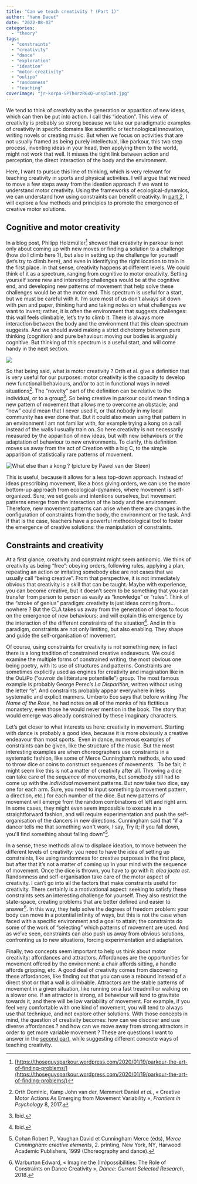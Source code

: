 ```yaml
---
title: "Can we teach creativity ? (Part 1)"
author: "Yann Daout"
date: "2022-08-02"
categories: 
  - "theory"
tags: 
  - "constraints"
  - "creativity"
  - "dance"
  - "exploration"
  - "ideation"
  - "motor-creativity"
  - "oulipo"
  - "randomness"
  - "teaching"
coverImage: "jr-korpa-SPTh4rzR6xQ-unsplash.jpg"
---
```


We tend to think of creativity as the generation or apparition of new ideas, which can then be put into action. I call this “ideation”. This view of creativity is probably so strong because we take our paradigmatic examples of creativity in specific domains like scientific or technological innovation, writing novels or creating music. But when we focus on activities that are not usually framed as being purely intellectual, like parkour, this two step process, inventing ideas in your head, then applying them to the world, might not work that well. It misses the tight link between action and perception, the direct interaction of the body and the environment.

Here, I want to pursue this line of thinking, which is very relevant for teaching creativity in sports and physical activities. I will argue that we need to move a few steps away from the ideation approach if we want to understand motor creativity. Using the frameworks of ecological-dynamics, we can understand how using constraints can benefit creativity. In [part 2](../can-we-teach-creativity-part-2), I will explore a few methods and principles to promote the emergence of creative motor solutions.

## Cognitive and motor creativity

In a blog post, Philipp Holzmüller[^1] showed that creativity in parkour is not only about coming up with new moves or finding a solution to a challenge (how do I climb here ?), but also in setting up the challenge for yourself (let’s try to climb here), and even in identifying the right location to train in the first place. In that sense, creativity happens at different levels. We could think of it as a spectrum, ranging from cognitive to motor creativity. Setting yourself some new and interesting challenges would be at the cognitive end, and developing new patterns of movement that help solve these challenges would be at the motor end. This spectrum is useful for a start, but we must be careful with it. I’m sure most of us don’t always sit down with pen and paper, thinking hard and taking notes on what challenges we want to invent; rather, it is often the environment that suggests challenges: this wall feels climbable, let’s try to climb it. There is always more interaction between the body and the environment that this clean spectrum suggests. And we should avoid making a strict dichotomy between pure thinking (cognition) and pure behaviour: moving our bodies is arguably cognitive. But thinking of this spectrum is a useful start, and will come handy in the next section.

![](/cognitive-motor-diagram.jpg)

So that being said, what is motor creativity ? Orth et al. give a definition that is very useful for our purposes: motor creativity is the capacity to develop new functional behaviours, and/or to act in functional ways in novel situations[^2]. The “novelty” part of the definition can be relative to the individual, or to a group[^3]. So being creative in parkour could mean finding a new pattern of movement that allows me to overcome an obstacle; and “new” could mean that I never used it, or that nobody in my local community has ever done that. But it could also mean using that pattern in an environment I am not familiar with, for example trying a kong on a rail instead of the walls I usually train on. So here creativity is not necessarily measured by the apparition of new ideas, but with new behaviours or the adaptation of behaviour to new environments. To clarify, this definition  moves us away from the act of Creation with a big C, to the simple apparition of statistically rare patterns of movement.

![](/What-else-in-stead-of-kong-1024x750.jpg "What else than a kong ? (picture by Pawel van der Steen)")

This is useful, because it allows for a less top-down approach. Instead of ideas prescribing movement, like a boss giving orders, we can use the more bottom-up approach from ecological-dynamics, where movement is self-organized. Sure, we set goals and intentions ourselves, but movement patterns emerge from the interaction of the body and the environment. Therefore, new movement patterns can arise when there are changes in the configuration of constraints from the body, the environment or the task. And if that is the case, teachers have a powerful methodological tool to foster the emergence of creative solutions: the manipulation of constraints.

## Constraints and creativity

At a first glance, creativity and constraint might seem antinomic. We think of creativity as being “free”: obeying orders, following rules, applying a plan, repeating an action or imitating somebody else are not cases that we usually call “being creative”. From that perspective, it is not immediately obvious that creativity is a skill that can be taught. Maybe with experience, you can become creative, but it doesn’t seem to be something that you can transfer from person to person as easily as “knowledge” or “rules”. Think of the “stroke of genius” paradigm: creativity is just ideas coming from… nowhere ? But the CLA takes us away from the generation of ideas to focus on the emergence of new behaviours; and will explain this emergence by the interaction of the different constraints of the situation[^4]. And in this paradigm, constraints are not only limiting, but also enabling. They shape and guide the self-organisation of movement.

Of course, using constraints for creativity is not something new, in fact there is a long tradition of constrained creative endeavours. We could examine the multiple forms of constrained writing, the most obvious one being poetry, with its use of structures and patterns. Constraints are sometimes explicitly used as engines for creativity and imagination like in the OuLiPo (“ouvroir de littérature potentielle”) group. The most famous example is probably George Perec’s _La Disparition_, written without using the letter “e”. And constraints probably appear everywhere in less systematic and explicit manners. Umberto Eco says that before writing _The Name of the Rose_, he had notes on all of the monks of his fictitious monastery, even those he would never mention in the book. The story that would emerge was already constrained by these imaginary characters.

Let’s get closer to what interests us here: creativity in movement. Starting with dance is probably a good idea, because it is more obviously a creative endeavour than most sports.  Even in dance, numerous examples of constraints can be given, like the structure of the music. But the most interesting examples are when choreographers use constraints in a systematic fashion, like some of Merce Cunningham’s methods, who used to throw dice or coins to construct sequences of movements.  To be fair, it might seem like this is not a matter of creativity after all. Throwing a dice can take care of the _sequence_ of movements, but somebody still had to come up with the _individual_ movement patterns. But now take two dice, say one for each arm. Sure, you need to input something (a movement pattern, a direction, etc.) for each number of the dice. But new patterns of movement will emerge from the random combinations of left and right arm. In some cases, they might even seem impossible to execute in a straightforward fashion, and will require experimentation and push the self-organisation of the dancers in new directions. Cunningham said that "if a dancer tells me that something won't work, I say, Try it; if you fall down, you'll find something about falling down"[^5].

In a sense, these methods allow to displace ideation, to move between the different levels of creativity: you need to have the idea of setting up constraints, like using randomness for creative purposes in the first place, but after that it’s not a matter of coming up in your mind with the sequence of movement. Once the dice is thrown, you have to go with it: _alea jacta est_. Randomness and self-organisation take care of the motor aspect of creativity. I can’t go into all the factors that make constraints useful for creativity. There certainly is a motivational aspect: seeking to satisfy these constraints sets an interesting challenge for yourself. They also restrict the state-space, creating problems that are better defined and easier to answer[^6]. In this way, they help solve the degrees of freedom problem: your body can move in a potential infinity of ways, but this is not the case when faced with a specific environment and a goal to attain; the constraints do some of the work of “selecting” which patterns of movement are used. And as we’ve seen, constraints can also push us away from obvious solutions, confronting us to new situations, forcing experimentation and adaptation.

Finally, two concepts seem important to help us think about motor creativity: affordances and attractors. Affordances are the opportunities for movement offered by the environment: a chair affords sitting, a handle affords gripping, etc. A good deal of creativity comes from discovering these affordances, like finding out that you can use a rebound instead of a direct shot or that a wall is climbable. Attractors are the stable patterns of movement in a given situation, like running on a fast treadmill or walking on a slower one. If an attractor is strong, all behaviour will tend to gravitate towards it, and there will be low variability of movement. For example, if you feel very comfortable with one kind of movement, you will tend to always use that technique, and not explore other solutions. With those concepts in mind, the question of creativity becomes: how can we discover and use diverse affordances ? and how can we move away from strong attractors in order to get more variable movement ? These are questions I want to answer in the [second part](../can-we-teach-creativity-part-2), while suggesting different concrete ways of teaching creativity.

[^1]: [https://thoseguysparkour.wordpress.com/2020/01/19/parkour-the-art-of-finding-problems/](https://thoseguysparkour.wordpress.com/2020/01/19/parkour-the-art-of-finding-problems/)
[^2]: Orth Dominic, Kamp John van der, Memmert Daniel _et al._, « Creative Motor Actions As Emerging from Movement Variability », _Frontiers in Psychology_ 8, 2017.
[^3]: Ibid.
[^4]: Ibid.
[^5]: Cohan Robert P., Vaughan David et Cunningham Merce (éds), _Merce Cunningham: creative elements_, 2. printing, New York, NY, Harwood Academic Publishers, 1999 (Choreography and dance).
[^6]: Warburton Edward, « Imagine the (Im)possibilities: The Role of Constraints on Dance Creativity », _Dance: Current Selected Research_, 2018.